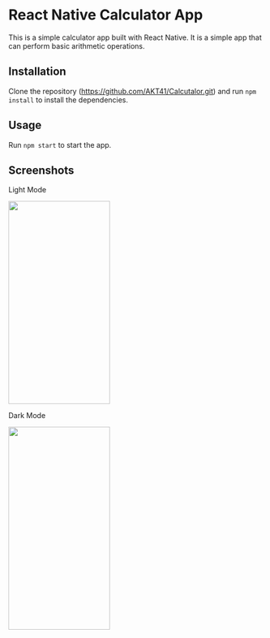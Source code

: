 <h1 align:center> React Native Calculator App</h1>

This is a simple calculator app built with React Native. It is a simple app that can perform basic arithmetic operations.

## Installation

Clone the repository (https://github.com/AKT41/Calcutalor.git) and run `npm install` to install the dependencies.

## Usage

Run `npm start` to start the app.

## Screenshots
<p>
  <p>Light Mode</p>
<img src="https://user-images.githubusercontent.com/109578564/218256373-47724aac-cb7e-4b16-b484-e38639b44d51.jpg" width="200" height="400"/>
  <p>Dark Mode</p>
<img src="https://user-images.githubusercontent.com/109578564/218256375-57062cf5-2916-4521-8199-b1c3f9c3b82c.jpg" width="200" height="400" />

</p>
